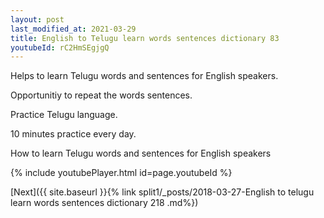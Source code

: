 ```yaml
---
layout: post
last_modified_at: 2021-03-29
title: English to Telugu learn words sentences dictionary 83 
youtubeId: rC2HmSEgjgQ
---
```

 
 
Helps to learn Telugu words and sentences for English speakers.

Opportunitiy to repeat the words sentences. 

Practice Telugu language. 
 
10 minutes practice every day. 
 
How to learn Telugu words and sentences for English speakers 
 
{% include youtubePlayer.html id=page.youtubeId %}
 
 
[Next]({{ site.baseurl }}{% link  split1/_posts/2018-03-27-English to telugu learn words sentences dictionary 218 .md%})
 
